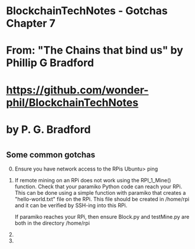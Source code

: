 # BlockchainTechNotes - Gotchas Chapter 7

# From: "The Chains that bind us" by Phillip G Bradford
#  https://github.com/wonder-phil/BlockchainTechNotes
#      by P. G. Bradford
#

## Some common gotchas

0. Ensure you have network access to the RPis
   Ubuntu> ping <Rpi IP address>

1. If remote mining on an RPi does not work using the RPI_1_Mine() function.
   Check that your paramiko Python code can reach your RPi. 
   This can be done using a simple function with paramiko that creates a "hello-world.txt" file on the RPi.
   This file should be created in /home/rpi and it can be verified by SSH-ing into this RPi.
   
   If paramiko reaches your RPi, then ensure Block.py and testMine.py are both in 
   the directory /home/rpi
   
    
2. 
3. 

